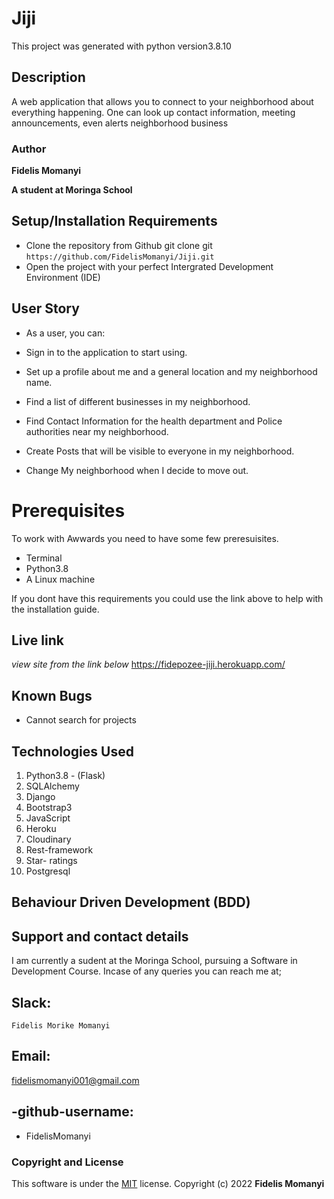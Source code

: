# Jiji
This project was generated with python version3.8.10

## Description
 
A web application that allows you to connect to your neighborhood about everything happening. One can look up contact information, meeting announcements, even alerts neighborhood business 

### Author

**Fidelis Momanyi**

**A student at Moringa School**

## Setup/Installation Requirements

* Clone the repository from Github
git clone git ```https://github.com/FidelisMomanyi/Jiji.git```
* Open the project with your perfect Intergrated Development Environment (IDE)

## User Story
- As a user, you can:

-   Sign in to the application to start using.
-   Set up a profile about me and a general location and my neighborhood name.
-   Find a list of different businesses in my neighborhood.
-   Find Contact Information for the health department and Police authorities near my neighborhood.
-   Create Posts that will be visible to everyone in my neighborhood.
-   Change My neighborhood when I decide to move out.

# Prerequisites

To work with Awwards you need to have some few preresuisites.
- Terminal
- Python3.8
- A Linux machine

If you dont have this requirements you could use the link above to help with the installation guide.

## Live link

*view site from the link below* 
https://fidepozee-jiji.herokuapp.com/

## Known Bugs

* Cannot search for projects

## Technologies Used

1. Python3.8 - (Flask)
2. SQLAlchemy
3. Django
4. Bootstrap3
5. JavaScript
6. Heroku
7. Cloudinary
8. Rest-framework
9. Star- ratings
10. Postgresql

## Behaviour Driven Development (BDD)
## Support and contact details
I am currently a sudent at the Moringa School, pursuing a Software in Development Course.
Incase of any queries you can reach me at;
## Slack: 
```
Fidelis Morike Momanyi
```
## Email:

[fidelismomanyi001@gmail.com]()

## -github-username:

* FidelisMomanyi

### Copyright and License

This software is under the [MIT](License) license. Copyright (c) 2022 **Fidelis Momanyi**
